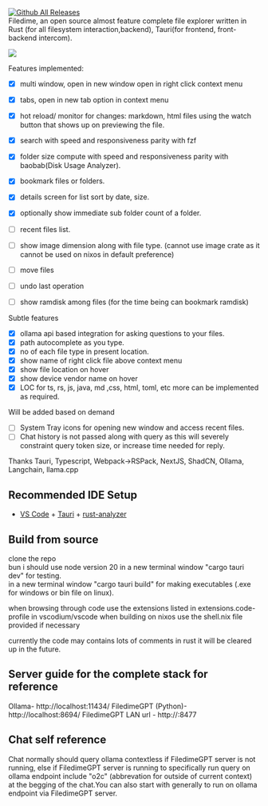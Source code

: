 [![Github All Releases](https://img.shields.io/github/downloads/visnkmr/filedime/total.svg)]()  
Filedime, an open source almost feature complete file explorer written in Rust (for all filesystem interaction,backend), Tauri(for frontend, front-backend intercom).

![](https://cdn.jsdelivr.net/gh/visnkmr/filedime@nextrelease/quickintro.png) 

Features implemented:

- [x] multi window, open in new window open in right click context menu
- [x] tabs, open in new tab option in context menu
- [x] hot reload/ monitor for changes: markdown, html files using the watch button that shows up on previewing the file.
- [x] search with speed and responsiveness parity with fzf
- [x] folder size compute with speed and responsiveness parity with baobab(Disk Usage Analyzer).
- [x] bookmark files or folders.
- [x] details screen for list sort by date, size.
- [x] optionally show immediate sub folder count of a folder.
- [ ] recent files list.
- [ ] show image dimension along with file type. (cannot use image crate as it cannot be used on nixos in default preference)
- [ ] move files
- [ ] undo last operation
- [ ] show ramdisk among files (for the time being can bookmark ramdisk)


Subtle features
- [x] ollama api based integration for asking questions to your files.
- [x] path autocomplete as you type.
- [x] no of each file type in present location.
- [x] show name of right click file above context menu
- [x] show file location on hover
- [x] show device vendor name on hover
- [x] LOC for ts, rs, js, java, md ,css, html, toml, etc more can be implemented as required.

Will be added based on demand
- [ ] System Tray icons for opening new window and access recent files.
- [ ] Chat history is not passed along with query as this will severely constraint query token size, or increase time needed for reply.

Thanks Tauri, Typescript, Webpack->RSPack, NextJS, ShadCN, Ollama, Langchain, llama.cpp


## Recommended IDE Setup

- [VS Code](https://code.visualstudio.com/) + [Tauri](https://marketplace.visualstudio.com/items?itemName=tauri-apps.tauri-vscode) + [rust-analyzer](https://marketplace.visualstudio.com/items?itemName=rust-lang.rust-analyzer)

## Build from source
  
clone the repo  
bun i
should use node version 20
in a new terminal window "cargo tauri dev" for testing.  
in a new terminal window "cargo tauri build" for making executables (.exe for windows or bin file on linux).  

when browsing through code use the extensions listed in extensions.code-profile in vscodium/vscode
when building on nixos use the shell.nix file provided if necessary

currently the code may contains lots of comments in rust it will be cleared up in the future.

## Server guide for the complete stack for reference
Ollama- http://localhost:11434/
FiledimeGPT (Python)- http://localhost:8694/
FiledimeGPT LAN url - http://<pclanipaddress>:8477

## Chat self reference
Chat normally should query ollama contextless if FiledimeGPT server is not running, else if FiledimeGPT server is running to specifically run query on ollama endpoint include "o2c" (abbrevation for outside of current context) at the begging of the chat.You can also start with generally to run on ollama endpoint via FiledimeGPT server.